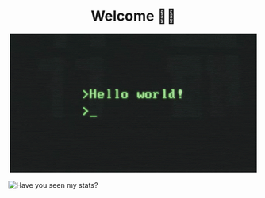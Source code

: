 <h1 align="center"> Welcome 👋🤓 </h1>


<p align="center">
<img src="src/assets/tenor.gif">
</p>



![Have you seen my stats?](https://github-readme-stats.vercel.app/api?username=EdoardoRocha&show_icons=true&theme=radical)







<!--
**EdoardoRocha/EdoardoRocha** is a ✨ _special_ ✨ repository because its `README.md` (this file) appears on your GitHub profile.

Here are some ideas to get you started:

- 🔭 I’m currently working on ...
- 🌱 I’m currently learning ...
- 👯 I’m looking to collaborate on ...
- 🤔 I’m looking for help with ...
- 💬 Ask me about ...
- 📫 How to reach me: ...
- 😄 Pronouns: ...
- ⚡ Fun fact: ...
-->
